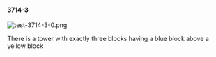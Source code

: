 #### 3714-3
![test-3714-3-0.png](https://github.com/lil-lab/nlvr/raw/master/nlvr/test/images/4/test-3714-3-0.png "test-3714-3-0.png")

There is a tower with exactly three blocks having a blue block above a yellow block